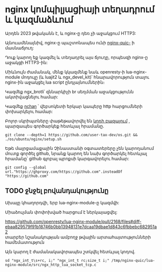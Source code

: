 # nginx կոմպիլյացիայի տեղադրում և կազմաձևում

Արդեն 2023 թվականն է, և nginx-ը դեռ չի աջակցում HTTP3:

Այնուամենայնիվ, nginx-ը պաշտոնապես ունի [nginx-quic-](https://quic.nginx.org) ի մասնաճյուղ:

Դուք կարող եք կազմել և տեղադրել այս ճյուղը, որպեսզի nginx-ը աջակցի HTTP3-ին:

Միևնույն ժամանակ, մենք կկազմենք նաև openresty-ի lua-nginx-module մոդուլը (և luajit2 և ngx_devel_kit)՝ հնարավորություն տալու nginx-ին աջակցել lua script ընդլայնումներին։

Կազմեք ngx_brotli՝ զննարկիչի br սեղմման աջակցությունն ակտիվացնելու համար:

Կազմեք [nchan](https://github.com/slact/nchan) ՝ վեբսոկետի երկար կապերը http հարցումների փոխարկելու համար:

Բոլոր սկրիպտները փաթեթավորվել են [կոդի բազայում](https://github.com/user-tax-dev/os) , պարզապես գործարկեք հետևյալ հրամանը.

```
git clone --depth=1 https://github.com/user-tax-dev/os.git && ./os/ubuntu/nginx/setup.sh
```

Եթե ​​մայրցամաքային Չինաստանի օգտատերերը չեն կարողանում մուտք գործել github, նրանք կարող են նախ գործարկել հետևյալ հրամանը՝ github գլոբալ պրոքսի կարգավորելու համար:

```
git config --global url."https://ghproxy.com/https://github.com".insteadOf "https://github.com"
```

## TODO ջնջել բովանդակությունը

Սխալը կհաղորդվի, երբ lua-nginx-module-ը կազմվի:

Միաձուլման փոփոխված հարցում է ներկայացվել:

https://github.com/openresty/lua-nginx-module/pull/2168/files#diff-ebaa829579f91b18746b0bb13948131e7dcaa19dbae1d843c6fbbebc682951a2<br>տարբեր նշանակության ամբողջ թվային արտահայտությունների համեմատություն

Այն կարող է ժամանակավորապես շտկվել հետևյալ կոդով.

```
sd "ngx_int_t\s+rc, i;" "ngx_int_t rc;size_t i;" /tmp/nginx-quic/lua-nginx-module/src/ngx_http_lua_socket_tcp.c
```